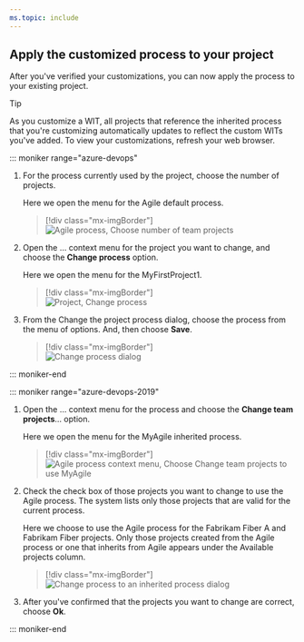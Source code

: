 ```yaml
---
ms.topic: include
---
```


<a id="change-inherited-process"></a>

## Apply the customized process to your project

After you've verified your customizations, you can now apply the process to your existing project.

> [!TIP]  
> As you customize a WIT, all projects that reference the inherited process that you're customizing automatically updates to reflect the custom WITs you've added. To view your customizations, refresh your web browser.

::: moniker range="azure-devops"

1. For the process currently used by the project, choose the number of projects.

   Here we open the menu for the Agile default process.

   > [!div class="mx-imgBorder"]  
   > ![Agile process, Choose number of team projects](/azure/devops/organizations/settings/work/media/process/choose-process-team-projects.png)

1. Open the &hellip; context menu for the project you want to change, and choose the **Change process** option.

   Here we open the menu for the MyFirstProject1.

   > [!div class="mx-imgBorder"]  
   > ![Project, Change process](/azure/devops/organizations/settings/work/media/process/choose-change-process.png)

1. From the Change the project process dialog, choose the process from the menu of options. And, then choose **Save**.

   > [!div class="mx-imgBorder"]  
   > ![Change process dialog](/azure/devops/organizations/settings/work/media/process/change-project-process-inherited-agile.png)

::: moniker-end

::: moniker range="azure-devops-2019"

1. Open the &hellip; context menu for the process and choose the **Change team projects**&hellip; option.

   Here we open the menu for the MyAgile inherited process.

   > [!div class="mx-imgBorder"]  
   > ![Agile process context menu, Choose Change team projects to use MyAgile](/azure/devops/organizations/settings/work/media/process/add-custom-change-process.png)

1. Check the check box of those projects you want to change to use the Agile process. The system lists only those projects that are valid for the current process.

   Here we choose to use the Agile process for the Fabrikam Fiber A and Fabrikam Fiber projects. Only those projects created from the Agile process or one that inherits from Agile appears under the Available projects column.

   > [!div class="mx-imgBorder"]  
   > ![Change process to an inherited process dialog](/azure/devops/organizations/settings/work/media/process/customize-change-process-dialog.png)

1. After you've confirmed that the projects you want to change are correct, choose **Ok**.

::: moniker-end
